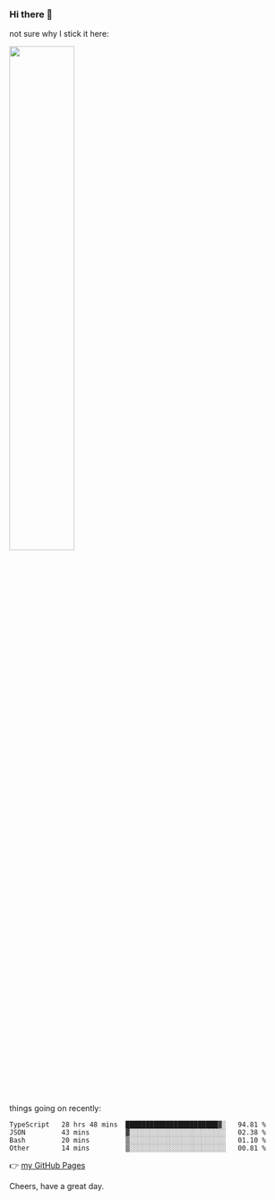 ### Hi there 👋

not sure why I stick it here:

[<img width="48%" src="https://github-readme-stats.vercel.app/api?username=ykzhukian&show_icons=true&theme=dracula">](https://github.com/anuraghazra/github-readme-stats)


things going on recently:

<!--START_SECTION:waka-->

```text
TypeScript   28 hrs 48 mins  ███████████████████████▓░   94.81 %
JSON         43 mins         ▓░░░░░░░░░░░░░░░░░░░░░░░░   02.38 %
Bash         20 mins         ▒░░░░░░░░░░░░░░░░░░░░░░░░   01.10 %
Other        14 mins         ▒░░░░░░░░░░░░░░░░░░░░░░░░   00.81 %
```

<!--END_SECTION:waka-->

👉 [my GitHub Pages](https://ykzhukian.github.io)

Cheers, have a great day.

